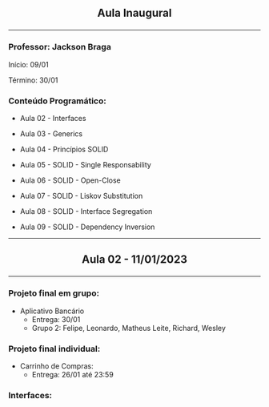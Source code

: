 ## <p style="text-align: center"> Aula Inaugural </p>

---

### Professor: Jackson Braga


Início: 09/01

Término: 30/01


### Conteúdo Programático:

- Aula 02 - Interfaces

- Aula 03 - Generics

- Aula 04 - Princípios SOLID

- Aula 05 - SOLID - Single Responsability

- Aula 06 - SOLID - Open-Close

- Aula 07 - SOLID - Liskov Substitution

- Aula 08 - SOLID - Interface Segregation

- Aula 09 - SOLID - Dependency Inversion

---

## <p style="text-align: center"> Aula 02 - 11/01/2023 </p>

---

### Projeto final em grupo:

- Aplicativo Bancário
  - Entrega: 30/01
  - Grupo 2: Felipe, Leonardo, Matheus Leite, Richard, Wesley

### Projeto final individual:
- Carrinho de Compras:
  - Entrega: 26/01 até 23:59

### Interfaces:
